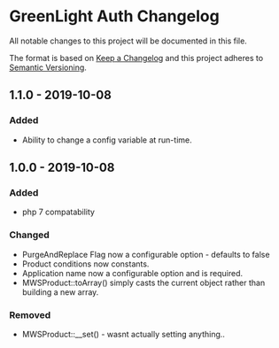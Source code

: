 # GreenLight Auth Changelog

All notable changes to this project will be documented in this file.

The format is based on [Keep a Changelog](http://keepachangelog.com/) and this project adheres to [Semantic Versioning](http://semver.org/).

## 1.1.0 - 2019-10-08
### Added
- Ability to change a config variable at run-time.

## 1.0.0 - 2019-10-08
### Added
- php 7 compatability

### Changed 
- PurgeAndReplace Flag now a configurable option - defaults to false
- Product conditions now constants.
- Application name now a configurable option and is required.
- MWSProduct::toArray() simply casts the current object rather than building a new array.

### Removed
- MWSProduct::__set() - wasnt actually setting anything..